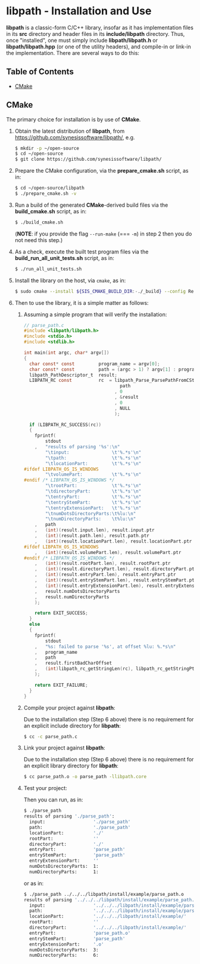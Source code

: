 # libpath - Installation and Use <!-- omit in toc -->

**libpath** is a classic-form C/C++ library, insofar as it has
implementation files in its **src** directory and header files in its
**include/libpath** directory. Thus, once "installed", one must simply
include **libpath/libpath.h** or **libpath/libpath.hpp** (or one of the utility headers), and compile-in
or link-in the implementation. There are several ways to do this:


## Table of Contents <!-- omit in toc -->

- [CMake](#cmake)




## CMake

The primary choice for installation is by use of **CMake**.

1. Obtain the latest distribution of **libpath**, from
   https://github.com/synesissoftware/libpath/, e.g.

   ```bash
   $ mkdir -p ~/open-source
   $ cd ~/open-source
   $ git clone https://github.com/synesissoftware/libpath/
   ```

2. Prepare the CMake configuration, via the **prepare_cmake.sh** script, as
   in:

   ```bash
   $ cd ~/open-source/libpath
   $ ./prepare_cmake.sh -v
   ```

3. Run a build of the generated **CMake**-derived build files via the
   **build_cmake.sh** script, as in:

   ```bash
   $ ./build_cmake.sh
   ```

   (**NOTE**: if you provide the flag `--run-make` (=== `-m`) in step 2 then you do
   not need this step.)

4. As a check, execute the built test program files via the
   **build_run_all_unit_tests.sh** script, as in:

   ```bash
   $ ./run_all_unit_tests.sh
   ```

5. Install the library on the host, via `cmake`, as in:


   ```bash
   $ sudo cmake --install ${SIS_CMAKE_BUILD_DIR:-./_build} --config Release
   ```

7. Then to use the library, it is a simple matter as follows:

   1. Assuming a simple program that will verify the installation:

      ```C
      // parse_path.c
      #include <libpath/libpath.h>
      #include <stdio.h>
      #include <stdlib.h>

      int main(int argc, char* argv[])
      {
        char const* const         program_name = argv[0];
        char const* const         path = (argc > 1) ? argv[1] : program_name;
        libpath_PathDescriptor_t  result;
        LIBPATH_RC const          rc  = libpath_Parse_ParsePathFromCStyleString(
                                          path
                                        , 0
                                        , &result
                                        , 0
                                        , NULL
                                        );

        if (LIBPATH_RC_SUCCESS(rc))
        {
          fprintf(
              stdout
          ,   "results of parsing '%s':\n"
              "\tinput:                \t'%.*s'\n"
              "\tpath:                 \t'%.*s'\n"
              "\tlocationPart:         \t'%.*s'\n"
      #ifdef LIBPATH_OS_IS_WINDOWS
              "\tvolumePart:           \t'%.*s'\n"
      #endif /* LIBPATH_OS_IS_WINDOWS */
              "\trootPart:             \t'%.*s'\n"
              "\tdirectoryPart:        \t'%.*s'\n"
              "\tentryPart:            \t'%.*s'\n"
              "\tentryStemPart:        \t'%.*s'\n"
              "\tentryExtensionPart:   \t'%.*s'\n"
              "\tnumDotsDirectoryParts:\t%lu:\n"
              "\tnumDirectoryParts:    \t%lu:\n"
          ,   path
          ,   (int)(result.input.len), result.input.ptr
          ,   (int)(result.path.len), result.path.ptr
          ,   (int)(result.locationPart.len), result.locationPart.ptr
      #ifdef LIBPATH_OS_IS_WINDOWS
          ,   (int)(result.volumePart.len), result.volumePart.ptr
      #endif /* LIBPATH_OS_IS_WINDOWS */
          ,   (int)(result.rootPart.len), result.rootPart.ptr
          ,   (int)(result.directoryPart.len), result.directoryPart.ptr
          ,   (int)(result.entryPart.len), result.entryPart.ptr
          ,   (int)(result.entryStemPart.len), result.entryStemPart.ptr
          ,   (int)(result.entryExtensionPart.len), result.entryExtensionPart.ptr
          ,   result.numDotsDirectoryParts
          ,   result.numDirectoryParts
          );

          return EXIT_SUCCESS;
        }
        else
        {
          fprintf(
              stdout
          ,   "%s: failed to parse '%s', at offset %lu: %.*s\n"
          ,   program_name
          ,   path
          ,   result.firstBadCharOffset
          ,   (int)libpath_rc_getStringLen(rc), libpath_rc_getStringPtr(rc)
          );

          return EXIT_FAILURE;
        }
      }
      ```

   2. Compile your project against **libpath**:

      Due to the installation step (Step 6 above) there is no requirement
      for an explicit include directory for **libpath**:

      ```bash
      $ cc -c parse_path.c
      ```

   3. Link your project against **libpath**:

      Due to the installation step (Step 6 above) there is no requirement
      for an explicit library directory for **libpath**:

      ```bash
      $ cc parse_path.o -o parse_path -llibpath.core
      ```

   4. Test your project:

      Then you can run, as in:

      ```bash
      $ ./parse_path
      results of parsing './parse_path':
        input:                  './parse_path'
        path:                   './parse_path'
        locationPart:           './'
        rootPart:               ''
        directoryPart:          './'
        entryPart:              'parse_path'
        entryStemPart:          'parse_path'
        entryExtensionPart:     ''
        numDotsDirectoryParts:  1:
        numDirectoryParts:      1:
      ```

      or as in:

      ```bash
      $ ./parse_path ../../../libpath/install/example/parse_path.o
      results of parsing '../../../libpath/install/example/parse_path.o':
        input:                  '../../../libpath/install/example/parse_path.o'
        path:                   '../../../libpath/install/example/parse_path.o'
        locationPart:           '../../../libpath/install/example/'
        rootPart:               ''
        directoryPart:          '../../../libpath/install/example/'
        entryPart:              'parse_path.o'
        entryStemPart:          'parse_path'
        entryExtensionPart:     '.o'
        numDotsDirectoryParts:  3:
        numDirectoryParts:      6:
      ```


<!-- ########################### end of file ########################### -->

